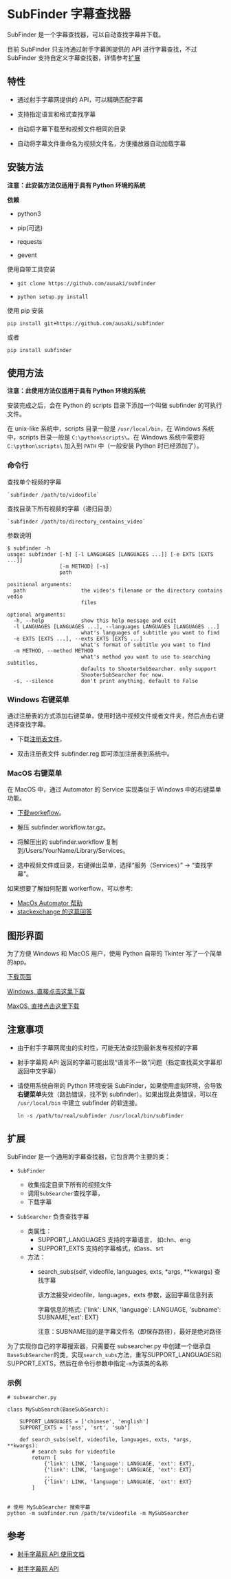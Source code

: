# SubFinder 字幕查找器

SubFinder 是一个字幕查找器，可以自动查找字幕并下载。

目前 SubFinder 只支持通过射手字幕网提供的 API 进行字幕查找，不过 SubFinder 支持自定义字幕查找器，详情参考[扩展](#扩展)


## 特性

- 通过射手字幕网提供的 API，可以精确匹配字幕

- 支持指定语言和格式查找字幕

- 自动将字幕下载至和视频文件相同的目录

- 自动将字幕文件重命名为视频文件名，方便播放器自动加载字幕


## 安装方法

**注意：此安装方法仅适用于具有 Python 环境的系统**

**依赖**

- python3

- pip(可选)

- requests

- gevent


使用自带工具安装

- `git clone https://github.com/ausaki/subfinder`

- `python setup.py install`


使用 pip 安装

`pip install git+https://github.com/ausaki/subfinder`

或者

`pip install subfinder`


## 使用方法

**注意：此使用方法仅适用于具有 Python 环境的系统**

安装完成之后，会在 Python 的 scripts 目录下添加一个叫做 subfinder 的可执行文件。

在 unix-like 系统中，scripts 目录一般是 `/usr/local/bin`，在 Windows 系统中，scripts 目录一般是 `C:\python\scripts\`。在 Windows 系统中需要将`C:\python\scripts\` 加入到 `PATH` 中（一般安装 Python 时已经添加了）。


### 命令行

查找单个视频的字幕

    `subfinder /path/to/videofile` 

查找目录下所有视频的字幕（递归目录）

    `subfinder /path/to/directory_contains_video`

参数说明

```
$ subfinder -h
usage: subfinder [-h] [-l LANGUAGES [LANGUAGES ...]] [-e EXTS [EXTS ...]]
                 [-m METHOD] [-s]
                 path

positional arguments:
  path                  the video's filename or the directory contains vedio
                        files

optional arguments:
  -h, --help            show this help message and exit
  -l LANGUAGES [LANGUAGES ...], --languages LANGUAGES [LANGUAGES ...]
                        what's languages of subtitle you want to find
  -e EXTS [EXTS ...], --exts EXTS [EXTS ...]
                        what's format of subtitle you want to find
  -m METHOD, --method METHOD
                        what's method you want to use to searching subtitles,
                        defaults to ShooterSubSearcher. only support
                        ShooterSubSearcher for now.
  -s, --silence         don't print anything, default to False

```
### Windows 右键菜单

通过注册表的方式添加右键菜单，使用时选中视频文件或者文件夹，然后点击右键选择查找字幕。

- 下载[注册表文件](https://raw.githubusercontent.com/ausaki/subfinder/master/assets/subfinder.reg)，

- 双击注册表文件 subfinder.reg 即可添加注册表到系统中。

### MacOS 右键菜单

在 MacOS 中，通过 Automator 的 Service 实现类似于 Windows 中的右键菜单功能。

- [下载workeflow](https://raw.githubusercontent.com/ausaki/subfinder/master/assets/subfinder.workflow.tar.gz)。

- 解压 subfinder.workflow.tar.gz。

- 将解压出的 subfinder.workflow 复制到/Users/YourName/Library/Services。

- 选中视频文件或目录，右键弹出菜单，选择“服务（Services）” -> “查找字幕”。

如果想要了解如何配置 workerflow，可以参考:
- [MacOs Automator 帮助](https://support.apple.com/zh-cn/guide/automator/welcome/mac)
- [stackexchange 的这篇回答](https://apple.stackexchange.com/questions/238948/osx-how-to-add-a-right-click-option-in-folder-to-open-the-folder-with-an-applic?utm_medium=organic&utm_source=google_rich_qa&utm_campaign=google_rich_qa)

## 图形界面

为了方便 Windows 和 MacOS 用户，使用 Python 自带的 Tkinter 写了一个简单的app。

[下载页面](https://github.com/ausaki/subfinder/releases)

[Windows, 直接点击这里下载](https://github.com/ausaki/subfinder/releases/download/v0.0.5/SubFinder.exe.tar.gz)

[MaxOS, 直接点击这里下载](https://github.com/ausaki/subfinder/releases/download/v0.0.5/SubFinder.app.tar.gz)


## 注意事项

- 由于射手字幕网爬虫的实时性，可能无法查找到最新发布视频的字幕

- 射手字幕网 API 返回的字幕可能出现“语言不一致”问题（指定查找英文字幕却返回中文字幕）

- 请使用系统自带的 Python 环境安装 SubFinder，如果使用虚拟环境，会导致**右键菜单**失效（路劲错误，找不到 subfinder）。如果出现此类错误，可以在 `/usr/local/bin` 中建立 subfinder 的软连接。

    `ln -s /path/to/real/subfinder /usr/local/bin/subfinder`


## 扩展

SubFinder 是一个通用的字幕查找器，它包含两个主要的类：

- `SubFinder` 
    - 收集指定目录下所有的视频文件
    - 调用`SubSearcher`查找字幕，
    - 下载字幕

- `SubSearcher` 负责查找字幕
    - 类属性：
        - SUPPORT_LANGUAGES 支持的字幕语言， 如chn、eng
        - SUPPORT_EXTS 支持的字幕格式，如ass、srt
    - 方法：
        - search_subs(self, videofile, languages, exts, *args, **kwargs) 查找字幕
        
            该方法接受videofile，languages，exts 参数，返回字幕信息列表

            字幕信息的格式: {'link': LINK, 'language': LANGUAGE, 'subname': SUBNAME,'ext': EXT}

            注意：SUBNAME指的是字幕文件名（即保存路径），最好是绝对路径

为了实现你自己的字幕搜索器，只需要在 subsearcher.py 中创建一个继承自`BaseSubSearcher`的类，实现`search_subs`方法，重写SUPPORT_LANGUAGES和SUPPORT_EXTS，然后在命令行参数中指定`-m`为该类的名称

### 示例
```
# subsearcher.py

class MySubSearch(BaseSubSearch):

    SUPPORT_LANGUAGES = ['chinese', 'english']
    SUPPORT_EXTS = ['ass', 'srt', 'sub']

    def search_subs(self, videofile, languages, exts, *args, **kwargs):
        # search subs for videofile
        return [
            {'link': LINK, 'language': LANGUAGE, 'ext': EXT},
            {'link': LINK, 'language': LANGUAGE, 'ext': EXT}
            ...
            {'link': LINK, 'language': LANGUAGE, 'ext': EXT}
        ]


# 使用 MySubSearcher 搜索字幕
python -m subfinder.run /path/to/videofile -m MySubSearcher

```

## 参考

- [射手字幕网 API 使用文档](https://docs.google.com/document/d/1ufdzy6jbornkXxsD-OGl3kgWa4P9WO5NZb6_QYZiGI0/preview) 

- [射手字幕网 API](https://www.shooter.cn/api/subapi.php)


